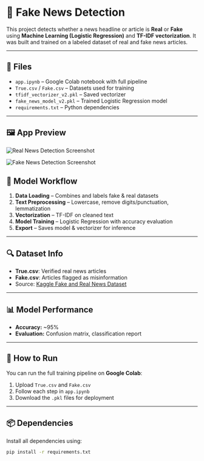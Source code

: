 # 📰 Fake News Detection 

This project detects whether a news headline or article is **Real** or **Fake** using **Machine Learning (Logistic Regression)** and **TF-IDF vectorization**. It was built and trained on a labeled dataset of real and fake news articles.

---

## 📁 Files

- `app.ipynb` – Google Colab notebook with full pipeline
- `True.csv` / `Fake.csv` – Datasets used for training
- `tfidf_vectorizer_v2.pkl` – Saved vectorizer
- `fake_news_model_v2.pkl` – Trained Logistic Regression model
- `requirements.txt` – Python dependencies

---
## 🖼️ App Preview

![Real News Detection Screenshot](Screenshot_62.png)



![Fake News Detection Screenshot](Screenshot_63.png)


## 🧠 Model Workflow

1. **Data Loading** – Combines and labels fake & real datasets
2. **Text Preprocessing** – Lowercase, remove digits/punctuation, lemmatization
3. **Vectorization** – TF-IDF on cleaned text
4. **Model Training** – Logistic Regression with accuracy evaluation
5. **Export** – Saves model & vectorizer for inference

---

## 🔍 Dataset Info

- **True.csv**: Verified real news articles
- **Fake.csv**: Articles flagged as misinformation
- Source: [Kaggle Fake and Real News Dataset](https://www.kaggle.com/clmentbisaillon/fake-and-real-news-dataset)

---

## 📊 Model Performance

- **Accuracy:** ~95%
- **Evaluation:** Confusion matrix, classification report

---

## 🚀 How to Run

You can run the full training pipeline on **Google Colab**:
1. Upload `True.csv` and `Fake.csv`
2. Follow each step in `app.ipynb`
3. Download the `.pkl` files for deployment

---

## 📦 Dependencies

Install all dependencies using:

```bash
pip install -r requirements.txt
